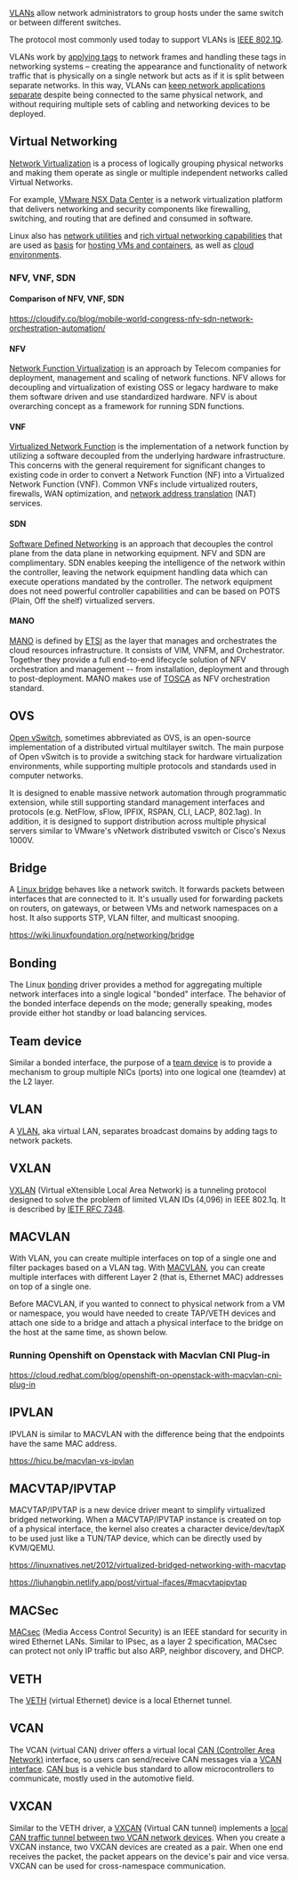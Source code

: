 [VLANs](  https://wikipedia.org/wiki/Virtual_LAN ) allow network administrators to group hosts under the same switch or between different switches.

The protocol most commonly used today to support VLANs is [IEEE 802.1Q]( https://wikipedia.org/wiki/IEEE_802.1Q   ).

VLANs work by [applying tags](https://www.firewall.cx/networking-topics/vlan-networks/219-vlan-tagging.html) to network frames and handling these tags in networking systems – creating the appearance and functionality of network traffic that is physically on a single network but acts as if it is split between separate networks. In this way, VLANs can [keep network applications separate](https://en.m.wikipedia.org/wiki/VLAN_Trunking_Protocol) despite being connected to the same physical network, and without requiring multiple sets of cabling and networking devices to be deployed.


## Virtual Networking 


[Network Virtualization](  https://www.vmware.com/topics/glossary/content/network-virtualization ) is a process of logically grouping physical networks and making them operate as single or multiple independent networks called Virtual Networks.

For example, [VMware NSX Data Center](    https://docs.vmware.com/en/VMware-NSX-Data-Center-for-vSphere/index.html  ) is a network virtualization platform that delivers networking and security components like firewalling, switching, and routing that are defined and consumed in software.

Linux also has [network utilities](https://man7.org/linux/man-pages/man8/ip-link.8.html
) and  [rich virtual networking capabilities](https://developers.redhat.com/blog/2018/10/22/introduction-to-linux-interfaces-for-virtual-networking
) that are used as [basis](https://developers.redhat.com/blog/2018/10/22/introduction-to-linux-interfaces-for-virtual-networking
) for [hosting VMs and containers](https://liuhangbin.netlify.app/post/virtual-ifaces
), as well as [cloud environments](https://lloydrochester.com/post/unix/virtual_networking_device_types/
).  







### NFV, VNF, SDN

#### Comparison of NFV, VNF, SDN

https://cloudify.co/blog/mobile-world-congress-nfv-sdn-network-orchestration-automation/

#### NFV

[Network Function Virtualization](https://en.wikipedia.org/wiki/Network_function_virtualization) is an approach by Telecom companies for deployment, management and scaling of network functions. NFV allows for decoupling and virtualization of existing OSS or legacy hardware to make them software driven and use standardized hardware. NFV is about overarching concept as a framework for running SDN functions.

#### VNF

[Virtualized Network Function](https://www.thousandeyes.com/learning/glossary/vnf-virtual-network-functions) is the implementation of a network function by utilizing a software decoupled from the underlying hardware infrastructure. This concerns with the general requirement for significant changes to existing code in order to convert a Network Function (NF) into a Virtualized Network Function (VNF). Common VNFs include virtualized routers, firewalls, WAN optimization, and [network address translation](https://en.wikipedia.org/wiki/Network_address_translation) (NAT) services.

#### SDN

[Software Defined Networking](https://en.wikipedia.org/wiki/Software-defined_networking) is an approach that decouples the control plane from the data plane in networking equipment.  NFV and SDN  are complimentary. SDN enables keeping the intelligence of the network within the controller, leaving the network equipment handling data which can execute operations mandated by the controller.  The network equipment does not need powerful controller capabilities and can be based on POTS (Plain, Off the shelf) virtualized servers.

#### MANO

[MANO](https://en.wikipedia.org/wiki/Network_function_virtualization#Management_and_orchestration_%28MANO%29) is defined by [ETSI](https://en.wikipedia.org/wiki/ETSI) as the layer that manages and orchestrates the cloud resources infrastructure.  It consists of VIM, VNFM, and Orchestrator.  Together they provide a full end-to-end lifecycle solution of NFV orchestration and management -- from installation, deployment and through to post-deployment.   MANO makes use of [TOSCA](https://en.wikipedia.org/wiki/OASIS_TOSCA) as NFV orchestration standard.




## OVS

[Open vSwitch](https://www.openvswitch.org/), sometimes abbreviated as OVS, is an open-source implementation of a distributed virtual multilayer switch. The main purpose of Open vSwitch is to provide a switching stack for hardware virtualization environments, while supporting multiple protocols and standards used in computer networks.

It is designed to enable massive network automation through programmatic extension, while still supporting standard management interfaces and protocols (e.g. NetFlow, sFlow, IPFIX, RSPAN, CLI, LACP, 802.1ag).  In addition, it is designed to support distribution across multiple physical servers similar to VMware's vNetwork distributed vswitch or Cisco's Nexus 1000V. 


## Bridge

A [Linux bridge](https://wiki.linuxfoundation.org/networking/bridge) behaves like a network switch. It forwards packets between interfaces that are connected to it. It's usually used for forwarding packets on routers, on gateways, or between VMs and network namespaces on a host. It also supports STP, VLAN filter, and multicast snooping.

https://wiki.linuxfoundation.org/networking/bridge

## Bonding

The Linux [bonding](https://www.learnitguide.net/2015/07/what-is-bonding-how-to-configure-in-linux.html) driver provides a method for aggregating multiple network interfaces into a single logical "bonded" interface. The behavior of the bonded interface depends on the mode; generally speaking, modes provide either hot standby or load balancing services.


## Team device

Similar a bonded interface, the purpose of a [team device](https://access.redhat.com/documentation/en-us/red_hat_enterprise_linux/7/html/networking_guide/sec-comparison_of_network_teaming_to_bonding) is to provide a mechanism to group multiple NICs (ports) into one logical one (teamdev) at the L2 layer.



## VLAN

A [VLAN](https://techhub.hpe.com/eginfolib/networking/docs/switches/5820x-5800/5998-7387r_l2-lan_cg/content/441756596.htm), aka virtual LAN, separates broadcast domains by adding tags to network packets. 



## VXLAN

[VXLAN](https://networkdirection.net/articles/routingandswitching/vxlanoverview/vxlanframes/) (Virtual eXtensible Local Area Network) is a tunneling protocol designed to solve the problem of limited VLAN IDs (4,096) in IEEE 802.1q. It is described by [IETF RFC 7348](https://datatracker.ietf.org/doc/html/rfc7348).



## MACVLAN


With VLAN, you can create multiple interfaces on top of a single one and filter packages based on a VLAN tag. With [MACVLAN](https://hicu.be/bridge-vs-macvlan), you can create multiple interfaces with different Layer 2 (that is, Ethernet MAC) addresses on top of a single one.

Before MACVLAN, if you wanted to connect to physical network from a VM or namespace, you would have needed to create TAP/VETH devices and attach one side to a bridge and attach a physical interface to the bridge on the host at the same time, as shown below.



### Running Openshift on Openstack with Macvlan CNI Plug-in

https://cloud.redhat.com/blog/openshift-on-openstack-with-macvlan-cni-plug-in

## IPVLAN

IPVLAN is similar to MACVLAN with the difference being that the endpoints have the same MAC address.

https://hicu.be/macvlan-vs-ipvlan


## MACVTAP/IPVTAP

MACVTAP/IPVTAP is a new device driver meant to simplify virtualized bridged networking. When a MACVTAP/IPVTAP instance is created on top of a physical interface, the kernel also creates a character device/dev/tapX to be used just like a TUN/TAP device, which can be directly used by KVM/QEMU.

https://linuxnatives.net/2012/virtualized-bridged-networking-with-macvtap

https://liuhangbin.netlify.app/post/virtual-ifaces/#macvtapipvtap

## MACSec

[MACsec](https://developers.redhat.com/blog/2016/10/14/macsec-a-different-solution-to-encrypt-network-traffic
) (Media Access Control Security) is an IEEE standard for security in wired Ethernet LANs. Similar to IPsec, as a layer 2 specification, MACsec can protect not only IP traffic but also ARP, neighbor discovery, and DHCP. 



## VETH

The [VETH](https://developers.redhat.com/blog/2018/10/22/introduction-to-linux-interfaces-for-virtual-networking
) (virtual Ethernet) device is a local Ethernet tunnel. 


## VCAN

The VCAN (virtual CAN) driver offers a virtual local [CAN (Controller Area Network)](https://en.wikipedia.org/wiki/CAN_bus) interface, so users can send/receive CAN messages via a [VCAN interface](https://en.wikipedia.org/wiki/SocketCAN). [CAN bus](https://en.wikipedia.org/wiki/CAN_bus) is a vehicle bus standard to allow microcontrollers to communicate, mostly used in the automotive field.

## VXCAN

Similar to the VETH driver, a [VXCAN](https://cateee.net/lkddb/web-lkddb/CAN_VXCAN.html) (Virtual CAN tunnel) implements a [local CAN traffic tunnel between two VCAN network devices](https://www.lagerdata.com/articles/forwarding-can-bus-traffic-to-a-docker-container-using-vxcan-on-raspberry-pi). When you create a VXCAN instance, two VXCAN devices are created as a pair. When one end receives the packet, the packet appears on the device's pair and vice versa. VXCAN can be used for cross-namespace communication.

